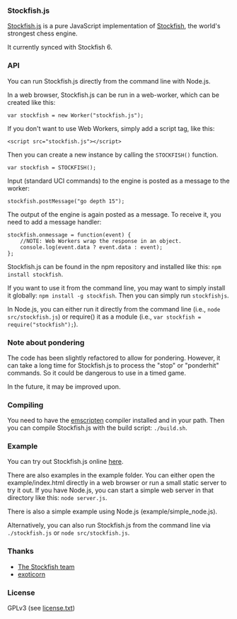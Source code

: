 ### Stockfish.js

<a href="https://github.com/nmrugg/stockfish.js">Stockfish.js</a> is a pure JavaScript implementation of <a href="https://github.com/mcostalba/Stockfish">Stockfish</a>, the world's strongest chess engine.

It currently synced with Stockfish 6.

### API

You can run Stockfish.js directly from the command line with Node.js.

In a web browser, Stockfish.js can be run in a web-worker, which can be created like this:

    var stockfish = new Worker("stockfish.js");

If you don't want to use Web Workers, simply add a script tag, like this:

    <script src="stockfish.js"></script>

Then you can create a new instance by calling the `STOCKFISH()` function.

    var stockfish = STOCKFISH();

Input (standard UCI commands) to the engine is posted as a message to the worker:

    stockfish.postMessage("go depth 15");

The output of the engine is again posted as a message. To receive it, you need to add a message handler:

    stockfish.onmessage = function(event) {
        //NOTE: Web Workers wrap the response in an object.
        console.log(event.data ? event.data : event);
    };

Stockfish.js can be found in the npm repository and installed like this: `npm install stockfish`.

If you want to use it from the command line, you may want to simply install it globally: `npm install -g stockfish`. Then you can simply run `stockfishjs`.

In Node.js, you can either run it directly from the command line (i.e., `node src/stockfish.js`) or require() it as a module (i.e., `var stockfish = require("stockfish");`).

### Note about pondering

The code has been slightly refactored to allow for pondering. However, it can take a long time for Stockfish.js to process the "stop" or "ponderhit" commands. So it could be dangerous to use in a timed game.

In the future, it may be improved upon.

### Compiling

You need to have the <a href="https://github.com/kripken/emscripten/">emscripten</a> compiler installed and in your path. Then you can compile Stockfish.js with the build script: `./build.sh`.

### Example

You can try out Stockfish.js online <a href="https://nmrugg.github.io/kingdom/">here</a>.

There are also examples in the example folder. You can either open the example/index.html directly in a web browser or run a small static server to try it out.
If you have Node.js, you can start a simple web server in that directory
like this: `node server.js`.

There is also a simple example using Node.js (example/simple_node.js).

Alternatively, you can also run Stockfish.js from the command line via `./stockfish.js` or `node src/stockfish.js`.

### Thanks

- <a href="https://github.com/mcostalba/Stockfish">The Stockfish team</a>
- <a href="https://github.com/exoticorn/stockfish-js">exoticorn</a>

### License

GPLv3 (see <a href="https://raw.githubusercontent.com/nmrugg/stockfish.js/master/license.txt">license.txt</a>)
